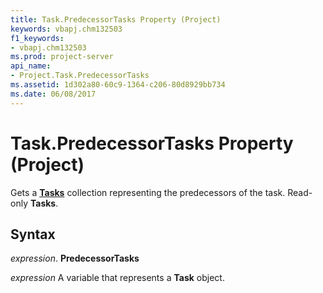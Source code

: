 ```yaml
---
title: Task.PredecessorTasks Property (Project)
keywords: vbapj.chm132503
f1_keywords:
- vbapj.chm132503
ms.prod: project-server
api_name:
- Project.Task.PredecessorTasks
ms.assetid: 1d302a80-60c9-1364-c206-80d8929bb734
ms.date: 06/08/2017
---
```



# Task.PredecessorTasks Property (Project)

Gets a  **[Tasks](task-object-project.md)** collection representing the predecessors of the task. Read-only **Tasks**.


## Syntax

 _expression_. **PredecessorTasks**

 _expression_ A variable that represents a **Task** object.


